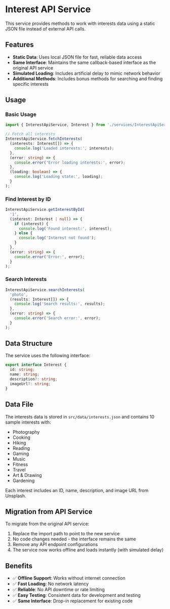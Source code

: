 # Interest API Service

This service provides methods to work with interests data using a static JSON file instead of external API calls.

## Features

- **Static Data**: Uses local JSON file for fast, reliable data access
- **Same Interface**: Maintains the same callback-based interface as the original API service
- **Simulated Loading**: Includes artificial delay to mimic network behavior
- **Additional Methods**: Includes bonus methods for searching and finding specific interests

## Usage

### Basic Usage

```typescript
import { InterestApiService, Interest } from './services/InterestApiService';

// Fetch all interests
InterestApiService.fetchInterests(
  (interests: Interest[]) => {
    console.log('Loaded interests:', interests);
  },
  (error: string) => {
    console.error('Error loading interests:', error);
  },
  (loading: boolean) => {
    console.log('Loading state:', loading);
  }
);
```

### Find Interest by ID

```typescript
InterestApiService.getInterestById(
  '1',
  (interest: Interest | null) => {
    if (interest) {
      console.log('Found interest:', interest);
    } else {
      console.log('Interest not found');
    }
  },
  (error: string) => {
    console.error('Error:', error);
  }
);
```

### Search Interests

```typescript
InterestApiService.searchInterests(
  'photo',
  (results: Interest[]) => {
    console.log('Search results:', results);
  },
  (error: string) => {
    console.error('Search error:', error);
  }
);
```

## Data Structure

The service uses the following interface:

```typescript
export interface Interest {
  id: string;
  name: string;
  description?: string;
  imageUrl?: string;
}
```

## Data File

The interests data is stored in `src/data/interests.json` and contains 10 sample interests with:
- Photography
- Cooking
- Hiking
- Reading
- Gaming
- Music
- Fitness
- Travel
- Art & Drawing
- Gardening

Each interest includes an ID, name, description, and image URL from Unsplash.

## Migration from API Service

To migrate from the original API service:

1. Replace the import path to point to the new service
2. No code changes needed - the interface remains the same
3. Remove any API endpoint configurations
4. The service now works offline and loads instantly (with simulated delay)

## Benefits

- ✅ **Offline Support**: Works without internet connection
- ✅ **Fast Loading**: No network latency
- ✅ **Reliable**: No API downtime or rate limiting
- ✅ **Easy Testing**: Consistent data for development and testing
- ✅ **Same Interface**: Drop-in replacement for existing code
